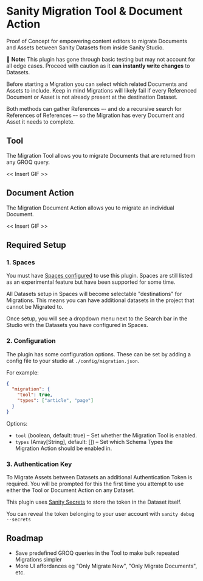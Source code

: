 # Sanity Migration Tool & Document Action

Proof of Concept for empowering content editors to migrate Documents and Assets between Sanity Datasets from inside Sanity Studio.

🚧 **Note:** This plugin has gone through basic testing but may not account for all edge cases. Proceed with caution as it **can instantly write changes** to Datasets.

Before starting a Migration you can select which related Documents and Assets to include. Keep in mind Migrations will likely fail if every Referenced Document or Asset is not already present at the destination Dataset.

Both methods can gather References –- and do a recursive search for References of References –- so the Migration has every Document and Asset it needs to complete.

## Tool

The Migration Tool allows you to migrate Documents that are returned from any GROQ query.

<< Insert GIF >>

## Document Action

The Migration Document Action allows you to migrate an individual Document.

<< Insert GIF >>

## Required Setup

### 1. Spaces

You must have [Spaces configured](https://www.sanity.io/docs/spaces) to use this plugin. Spaces are still listed as an experimental feature but have been supported for some time.

All Datasets setup in Spaces will become selectable "destinations" for Migrations. This means you can have additional datasets in the project that cannot be Migrated to.

Once setup, you will see a dropdown menu next to the Search bar in the Studio with the Datasets you have configured in Spaces.

### 2. Configuration

The plugin has some configuration options. These can be set by adding a config file to your studio at `./config/migration.json`.

For example:

```json
{
  "migration": {
    "tool": true,
    "types": ["article", "page"]
  }
}
```

Options:

- `tool` (boolean, default: true) – Set whether the Migration Tool is enabled.
- `types` (Array[String], default: []) – Set which Schema Types the Migration Action should be enabled in.

### 3. Authentication Key

To Migrate Assets between Datasets an additional Authentication Token is required. You will be prompted for this the first time you attempt to use either the Tool or Document Action on any Dataset.

This plugin uses [Sanity Secrets](https://github.com/sanity-io/sanity-studio-secrets/) to store the token in the Dataset itself.

You can reveal the token belonging to your user account with `sanity debug --secrets`

## Roadmap

- Save predefined GROQ queries in the Tool to make bulk repeated Migrations simpler
- More UI affordances eg "Only Migrate New", "Only Migrate Documents", etc.
